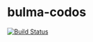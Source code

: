 # bulma-codos
[![Build Status](https://travis-ci.com/dulinnan/bulma-codos.svg?branch=master)](https://travis-ci.com/dulinnan/bulma-codos)

